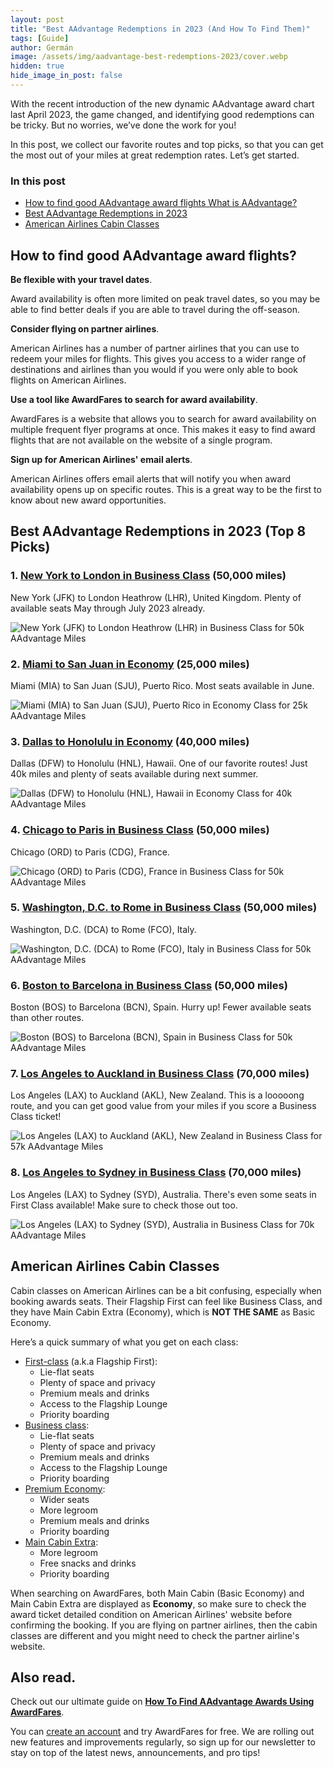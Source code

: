 ```yaml
---
layout: post
title: "Best AAdvantage Redemptions in 2023 (And How To Find Them)"
tags: [Guide]
author: Germán
image: /assets/img/aadvantage-best-redemptions-2023/cover.webp
hidden: true
hide_image_in_post: false
---
```


With the recent introduction of the new dynamic AAdvantage award chart last April 2023, the game changed, and identifying good redemptions can be tricky. But no worries, we’ve done the work for you!

In this post, we collect our favorite routes and top picks, so that you can get the most out of your miles at great redemption rates. Let’s get started.

### In this post

- [How to find good AAdvantage award flights What is AAdvantage?](#how-to-find-good-aadvantage-award-flights)
- [Best AAdvantage Redemptions in 2023](#best-aadvantage-redemptions-in-2023-top-9-picks)
- [American Airlines Cabin Classes](#american-airlines-cabin-classes)


## How to find good AAdvantage award flights?

**Be flexible with your travel dates**. 

Award availability is often more limited on peak travel dates, so you may be able to find better deals if you are able to travel during the off-season.

**Consider flying on partner airlines**. 

American Airlines has a number of partner airlines that you can use to redeem your miles for flights. This gives you access to a wider range of destinations and airlines than you would if you were only able to book flights on American Airlines.

**Use a tool like AwardFares to search for award availability**.

AwardFares is a website that allows you to search for award availability on multiple frequent flyer programs at once. This makes it easy to find award flights that are not available on the website of a single program.

**Sign up for American Airlines' email alerts**.

American Airlines offers email alerts that will notify you when award availability opens up on specific routes. This is a great way to be the first to know about new award opportunities.


## Best AAdvantage Redemptions in 2023 (Top 8 Picks)


### 1. [New York to London in Business Class](https://awardfares.com/search?JFK.LHR.;c:business;o:price;so:asc;z:aadvantage) (50,000 miles)

New York (JFK) to London Heathrow (LHR), United Kingdom. Plenty of available seats May through July 2023 already.

<img src="/assets/img/aadvantage-best-redemptions-2023/jfk-lhr.webp" alt="New York (JFK) to London Heathrow (LHR) in Business Class for 50k AAdvantage Miles" />


### 2. [Miami to San Juan in Economy](https://awardfares.com/search?MIA.SJU.;c:economy;o:price;so:asc;z:aadvantage) (25,000 miles)

Miami (MIA) to San Juan (SJU), Puerto Rico. Most seats available in June.

<img src="/assets/img/aadvantage-best-redemptions-2023/mia-sju.webp" alt="Miami (MIA) to San Juan (SJU), Puerto Rico in Economy Class for 25k AAdvantage Miles" />

### 3. [Dallas to Honolulu in Economy](https://awardfares.com/search?DFW.HNL.;c:economy;o:price;so:asc;z:aadvantage) (40,000 miles)

Dallas (DFW) to Honolulu (HNL), Hawaii. One of our favorite routes! Just 40k miles and plenty of seats available during next summer.

<img src="/assets/img/aadvantage-best-redemptions-2023/dfw-hnl.webp" alt="Dallas (DFW) to Honolulu (HNL), Hawaii in Economy Class for 40k AAdvantage Miles" />

### 4. [Chicago to Paris in Business Class](https://awardfares.com/search?ORD.CDG.;c:business;o:price;so:asc;z:aadvantage) (50,000 miles)

Chicago (ORD) to Paris (CDG), France.

<img src="/assets/img/aadvantage-best-redemptions-2023/ord-cdg.webp" alt="Chicago (ORD) to Paris (CDG), France in Business Class for 50k AAdvantage Miles" />


### 5. [Washington, D.C. to Rome in Business Class](https://awardfares.com/search?DCA.FCO.;c:business;o:price;so:asc;z:aadvantage) (50,000 miles)

Washington, D.C. (DCA) to Rome (FCO), Italy.

<img src="/assets/img/aadvantage-best-redemptions-2023/dca-fco.webp" alt="Washington, D.C. (DCA) to Rome (FCO), Italy in Business Class for 50k AAdvantage Miles" />


### 6. [Boston to Barcelona in Business Class](https://awardfares.com/search?BOS.BCN.;c:business;o:price;so:asc;z:aadvantage) (50,000 miles)

Boston (BOS) to Barcelona (BCN), Spain. Hurry up! Fewer available seats than other routes.

<img src="/assets/img/aadvantage-best-redemptions-2023/bos-bcn.webp" alt="Boston (BOS) to Barcelona (BCN), Spain in Business Class for 50k AAdvantage Miles" />

### 7. [Los Angeles to Auckland in Business Class](https://awardfares.com/search?LAX.AKL.;c:business;o:price;so:asc;z:aadvantage) (70,000 miles)

Los Angeles (LAX) to Auckland (AKL), New Zealand. This is a looooong route, and you can get good value from your miles if you score a Business Class ticket! 

<img src="/assets/img/aadvantage-best-redemptions-2023/lax-akl.webp" alt="Los Angeles (LAX) to Auckland (AKL), New Zealand in Business Class for 57k AAdvantage Miles" />


### 8. [Los Angeles to Sydney in Business Class](https://awardfares.com/search?LAX.SYD.;c:business;o:price;so:asc;z:aadvantage) (70,000 miles)

Los Angeles (LAX) to Sydney (SYD), Australia. There's even some seats in First Class available! Make sure to check those out too.

<img src="/assets/img/aadvantage-best-redemptions-2023/lax-syd.webp" alt="Los Angeles (LAX) to Sydney (SYD), Australia in Business Class for 70k AAdvantage Miles" />



## American Airlines Cabin Classes

Cabin classes on American Airlines can be a bit confusing, especially when booking awards seats. Their Flagship First can feel like Business Class, and they have Main Cabin Extra (Economy), which is **NOT THE SAME** as Basic Economy.

Here’s a quick summary of what you get on each class:

* [First-class](https://awardfares.com/search?..;c:first;o:price;so:asc;z:aadvantage) (a.k.a Flagship First):
    * Lie-flat seats
    * Plenty of space and privacy
    * Premium meals and drinks
    * Access to the Flagship Lounge
    * Priority boarding
* [Business class](https://awardfares.com/search?..;c:business;o:price;so:asc;z:aadvantage):
    * Lie-flat seats
    * Plenty of space and privacy
    * Premium meals and drinks
    * Access to the Flagship Lounge
    * Priority boarding
* [Premium Economy](https://awardfares.com/search?..;c:premeco;o:price;so:asc;z:aadvantage):
    * Wider seats
    * More legroom
    * Premium meals and drinks
    * Priority boarding
* [Main Cabin Extra](https://awardfares.com/search?..;c:economy;o:price;so:asc;z:aadvantage):
    * More legroom
    * Free snacks and drinks
    * Priority boarding

When searching on AwardFares, both Main Cabin (Basic Economy) and Main Cabin Extra are displayed as **Economy**, so make sure to check the award ticket detailed condition on American Airlines' website before confirming the booking. If you are flying on partner airlines, then the cabin classes are different and you might need to check the partner airline's website.

## Also read.

Check out our ultimate guide on [**How To Find AAdvantage Awards Using AwardFares**](https://blog.awardfares.com/aadvantage-guide/).

You can [create an account](https://awardfares.com/signup) and try AwardFares for free. We are rolling out new features and improvements regularly, so sign up for our newsletter to stay on top of the latest news, announcements, and pro tips!
